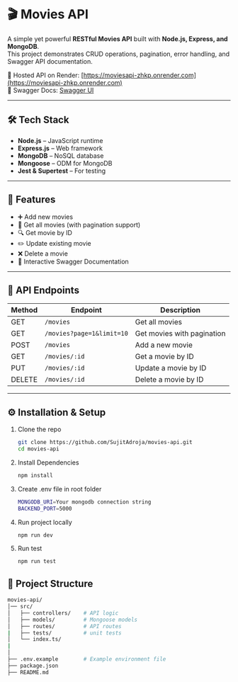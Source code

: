 # 🎬 Movies API

A simple yet powerful **RESTful Movies API** built with **Node.js, Express, and MongoDB**.  
This project demonstrates CRUD operations, pagination, error handling, and Swagger API documentation.  

🔗 Hosted API on Render: [https://moviesapi-zhkp.onrender.com](https://moviesapi-zhkp.onrender.com)  
📖 Swagger Docs: [Swagger UI](https://moviesapi-zhkp.onrender.com/api-docs)

---

## 🛠️ Tech Stack
- **Node.js** – JavaScript runtime  
- **Express.js** – Web framework  
- **MongoDB** – NoSQL database  
- **Mongoose** – ODM for MongoDB  
- **Jest & Supertest** – For testing  

---

## 🚀 Features
- ➕ Add new movies  
- 📜 Get all movies (with pagination support)  
- 🔍 Get movie by ID  
- ✏️ Update existing movie  
- ❌ Delete a movie  
- 📖 Interactive Swagger Documentation  

---

## 📂 API Endpoints

| Method | Endpoint                      | Description                   |
|--------|-------------------------------|-------------------------------|
| GET    | `/movies`                     | Get all movies                |
| GET    | `/movies?page=1&limit=10`     | Get movies with pagination    |
| POST   | `/movies`                     | Add a new movie               |
| GET    | `/movies/:id`                 | Get a movie by ID             |
| PUT    | `/movies/:id`                 | Update a movie by ID          |
| DELETE | `/movies/:id`                 | Delete a movie by ID          |

---
 
## ⚙️ Installation & Setup

1. Clone the repo  
   ```bash
   git clone https://github.com/SujitAdroja/movies-api.git
   cd movies-api

2. Install Dependencies
   ```bash
   npm install

3. Create .env file in root folder
   ```bash
   MONGODB_URI=Your mongodb connection string
   BACKEND_PORT=5000

4. Run project locally
   ```bash
   npm run dev

5. Run test
   ```bash
   npm run test

## 📁 Project Structure

```bash
movies-api/
│── src/
│   ├── controllers/    # API logic
│   ├── models/         # Mongoose models
│   ├── routes/         # API routes
|   ├── tests/          # unit tests
│   └── index.ts/       
|    
│
├── .env.example        # Example environment file
├── package.json
├── README.md



